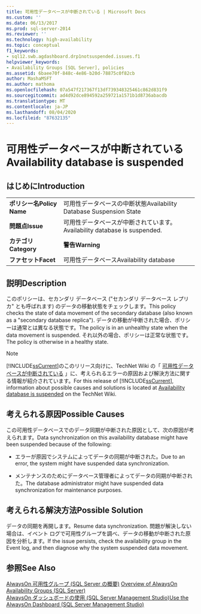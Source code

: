 ```yaml
---
title: 可用性データベースが中断されている | Microsoft Docs
ms.custom: ''
ms.date: 06/13/2017
ms.prod: sql-server-2014
ms.reviewer: ''
ms.technology: high-availability
ms.topic: conceptual
f1_keywords:
- sql12.swb.agdashboard.drp1notsuspended.issues.f1
helpviewer_keywords:
- Availability Groups [SQL Server], policies
ms.assetid: 6baee70f-848c-4e86-b20d-78875c0f82cb
author: MashaMSFT
ms.author: mathoma
ms.openlocfilehash: 07a547f217367f13df739348325461c862d831f9
ms.sourcegitcommit: ad4d92dce894592a259721a1571b1d8736abacdb
ms.translationtype: MT
ms.contentlocale: ja-JP
ms.lasthandoff: 08/04/2020
ms.locfileid: "87632135"
---
```

# <a name="availability-database-is-suspended"></a><span data-ttu-id="3a655-102">可用性データベースが中断されている</span><span class="sxs-lookup"><span data-stu-id="3a655-102">Availability database is suspended</span></span>
    
## <a name="introduction"></a><span data-ttu-id="3a655-103">はじめに</span><span class="sxs-lookup"><span data-stu-id="3a655-103">Introduction</span></span>  
  
|||  
|-|-|  
|<span data-ttu-id="3a655-104">**ポリシー名**</span><span class="sxs-lookup"><span data-stu-id="3a655-104">**Policy Name**</span></span>|<span data-ttu-id="3a655-105">可用性データベースの中断状態</span><span class="sxs-lookup"><span data-stu-id="3a655-105">Availability Database Suspension State</span></span>|  
|<span data-ttu-id="3a655-106">**問題点**</span><span class="sxs-lookup"><span data-stu-id="3a655-106">**Issue**</span></span>|<span data-ttu-id="3a655-107">可用性データベースが中断されています。</span><span class="sxs-lookup"><span data-stu-id="3a655-107">Availability database is suspended.</span></span>|  
|<span data-ttu-id="3a655-108">**カテゴリ**</span><span class="sxs-lookup"><span data-stu-id="3a655-108">**Category**</span></span>|<span data-ttu-id="3a655-109">**警告**</span><span class="sxs-lookup"><span data-stu-id="3a655-109">**Warning**</span></span>|  
|<span data-ttu-id="3a655-110">**ファセット**</span><span class="sxs-lookup"><span data-stu-id="3a655-110">**Facet**</span></span>|<span data-ttu-id="3a655-111">可用性データベース</span><span class="sxs-lookup"><span data-stu-id="3a655-111">Availability database</span></span>|  
  
## <a name="description"></a><span data-ttu-id="3a655-112">説明</span><span class="sxs-lookup"><span data-stu-id="3a655-112">Description</span></span>  
 <span data-ttu-id="3a655-113">このポリシーは、セカンダリ データベース ("セカンダリ データベース レプリカ" とも呼ばれます) のデータの移動状態をチェックします。</span><span class="sxs-lookup"><span data-stu-id="3a655-113">This policy checks the state of data movement of the secondary database (also known as a "secondary database replica").</span></span> <span data-ttu-id="3a655-114">データの移動が中断された場合、ポリシーは通常とは異なる状態です。</span><span class="sxs-lookup"><span data-stu-id="3a655-114">The policy is in an unhealthy state when the data movement is suspended.</span></span> <span data-ttu-id="3a655-115">それ以外の場合、ポリシーは正常な状態です。</span><span class="sxs-lookup"><span data-stu-id="3a655-115">The policy is otherwise in a healthy state.</span></span>  
  
> [!NOTE]  
>  <span data-ttu-id="3a655-116">[!INCLUDE[ssCurrent](../../../includes/sscurrent-md.md)]のこのリリース向けに、TechNet Wiki の「 [可用性データベースが中断されている](https://go.microsoft.com/fwlink/p/?LinkId=220860) 」に、考えられるエラーの原因および解決方法に関する情報が紹介されています。</span><span class="sxs-lookup"><span data-stu-id="3a655-116">For this release of [!INCLUDE[ssCurrent](../../../includes/sscurrent-md.md)], information about possible causes and solutions is located at [Availability database is suspended](https://go.microsoft.com/fwlink/p/?LinkId=220860) on the TechNet Wiki.</span></span>  
  
## <a name="possible-causes"></a><span data-ttu-id="3a655-117">考えられる原因</span><span class="sxs-lookup"><span data-stu-id="3a655-117">Possible Causes</span></span>  
 <span data-ttu-id="3a655-118">この可用性データベースでのデータ同期が中断された原因として、次の原因が考えられます。</span><span class="sxs-lookup"><span data-stu-id="3a655-118">Data synchronization on this availability database might have been suspended because of the following:</span></span>  
  
-   <span data-ttu-id="3a655-119">エラーが原因でシステムによってデータの同期が中断された。</span><span class="sxs-lookup"><span data-stu-id="3a655-119">Due to an error, the system might have suspended data synchronization.</span></span>  
  
-   <span data-ttu-id="3a655-120">メンテナンスのためにデータベース管理者によってデータの同期が中断された。</span><span class="sxs-lookup"><span data-stu-id="3a655-120">The database administrator might have suspended data synchronization for maintenance purposes.</span></span>  
  
## <a name="possible-solution"></a><span data-ttu-id="3a655-121">考えられる解決方法</span><span class="sxs-lookup"><span data-stu-id="3a655-121">Possible Solution</span></span>  
 <span data-ttu-id="3a655-122">データの同期を再開します。</span><span class="sxs-lookup"><span data-stu-id="3a655-122">Resume data synchronization.</span></span> <span data-ttu-id="3a655-123">問題が解決しない場合は、イベント ログで可用性グループを調べ、データの移動が中断された原因を分析します。</span><span class="sxs-lookup"><span data-stu-id="3a655-123">If the issue persists, check the availability group in the Event log, and then diagnose why the system suspended data movement.</span></span>  
  
## <a name="see-also"></a><span data-ttu-id="3a655-124">参照</span><span class="sxs-lookup"><span data-stu-id="3a655-124">See Also</span></span>  
 <span data-ttu-id="3a655-125">[AlwaysOn 可用性グループ &#40;SQL Server の概要&#41;](overview-of-always-on-availability-groups-sql-server.md) </span><span class="sxs-lookup"><span data-stu-id="3a655-125">[Overview of AlwaysOn Availability Groups &#40;SQL Server&#41;](overview-of-always-on-availability-groups-sql-server.md) </span></span>  
 [<span data-ttu-id="3a655-126">AlwaysOn ダッシュボードの使用 &#40;SQL Server Management Studio&#41;</span><span class="sxs-lookup"><span data-stu-id="3a655-126">Use the AlwaysOn Dashboard &#40;SQL Server Management Studio&#41;</span></span>](use-the-always-on-dashboard-sql-server-management-studio.md)  
  
  
